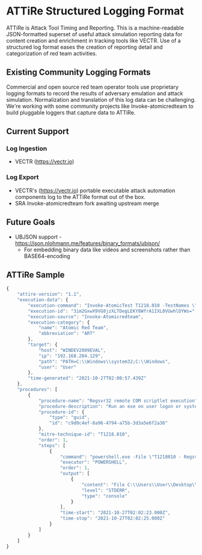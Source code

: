 # ATTiRe Structured Logging Format

ATTiRe is Attack Tool Timing and Reporting. This is a machine-readable JSON-formatted superset of useful attack simulation reporting data for content creation and enrichment in tracking tools like VECTR. Use of a structured log format eases the creation of reporting detail and categorization of red team activities.

## Existing Community Logging Formats
Commercial and open source red team operator tools use proprietary logging formats to record the results of adversary emulation and attack simulation. Normalization and translation of this log data can be challenging. We're working with some community projects like Invoke-atomicredteam to build pluggable loggers that capture data to ATTiRe.

## Current Support

### Log Ingestion
* VECTR (https://vectr.io)
### Log Export
* VECTR's (https://vectr.io) portable executable attack automation components log to the ATTiRe format out of the box.
* SRA Invoke-atomicredteam fork awaiting upstream merge

## Future Goals
* UBJSON support - https://json.nlohmann.me/features/binary_formats/ubjson/
  * For embedding binary data like videos and screenshots rather than BASE64-encoding

## ATTiRe Sample
```js
{
    "attire-version": "1.1",
    "execution-data": {
        "execution-command": "Invoke-AtomicTest T1218.010 -TestNames \"Regsvr32 remote COM scriptlet execution\",\"Regsvr32 local DLL execution\"",
        "execution-id": "3im2GxwX9VG8jzXLTDegLEKY8WfrA1IXL0VUwhlDYWs=",
        "execution-source": "Invoke-Atomicredteam",
        "execution-category": {
            "name": "Atomic Red Team",
            "abbreviation": "ART"
        },
        "target": {
            "host": "WINDEV2009EVAL",
            "ip": "192.168.204.129",
            "path": "PATH=C:\\Windows\\system32;C:\\Windows",
            "user": "User"
        },
        "time-generated": "2021-10-27T02:00:57.439Z"
    },
    "procedures": [
        {
            "procedure-name": "Regsvr32 remote COM scriptlet execution",
            "procedure-description": "Run an exe on user logon or system startup.  Upon execution, success messages will be displayed for the two scheduled tasks. To view\nthe tasks, open the Task Scheduler and look in the Active Tasks pane.",
            "procedure-id": {
                "type": "guid",
                "id": "c9d0c4ef-8a96-4794-a75b-3d3a5e6f2a36"
            },
            "mitre-technique-id": "T1218.010",
            "order": 1,
            "steps": [
                {
                    "command": "powershell.exe -File \"T1218010 - Regsvr32 remote COM scriptlet execution\"",
                    "executor": "POWERSHELL",
                    "order": 1,
                    "output": [
                        {
                            "content": "File C:\\Users\\User\\Desktop\\AEv1.0 - Administrator-10\\T1070001 - Delete System Logs Using Clear-EventLog.ps1 cannot be \r\nloaded. The file C:\\Users\\User\\Desktop\\AEv1.0 - Administrator-10\\T1070001 - Delete System Logs Using \r\nClear-EventLog.ps1 is not digitally signed. You cannot run this script on the current system. For more information \r\nabout running scripts and setting execution policy, see about_Execution_Policies at \r\nhttps:/go.microsoft.com/fwlink/?LinkID=135170.\r\n    + CategoryInfo          : SecurityError: (:) [], ParentContainsErrorRecordException\r\n    + FullyQualifiedErrorId : UnauthorizedAccess",
                            "level": "STDERR",
                            "type": "console"
                        }
                    ],
                    "time-start": "2021-10-27T02:02:23.000Z",
                    "time-stop": "2021-10-27T02:02:25.000Z"
                }
            ]
        }
    ]
}
```
